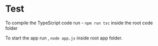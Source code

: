 # Test

To compile the TypeScript code run - `npm run tsc` inside the root code folder

To start the app run , `node app.js` inside root app folder.


